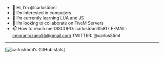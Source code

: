 - 👋 Hi, I’m @carlos55ml
- 👀 I’m interested in computers
- 🌱 I’m currently learning LUA and JS
- 💞️ I’m looking to collaborate on FiveM Servers
- 📫 How to reach me DISCORD: carlos55ml#5817 E-MAIL: cmoranlozano55@gmail.com TWITTER: @carlos55ml

---

[![carlos55ml's GitHub stats](https://github-readme-stats.vercel.app/api?username=carlos55ml&show_icons=true&hide_border=true)]

<!---
carlos55ml/carlos55ml is a ✨ special ✨ repository because its `README.md` (this file) appears on your GitHub profile.
You can click the Preview link to take a look at your changes.
--->
